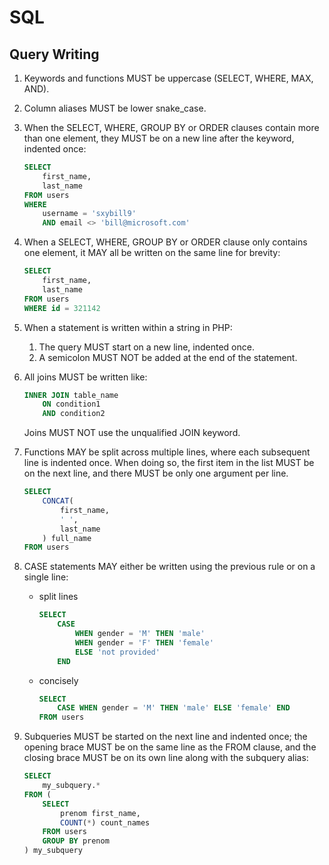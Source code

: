 # SQL

## Query Writing

1. Keywords and functions MUST be uppercase (SELECT, WHERE, MAX, AND).
1. Column aliases MUST be lower snake_case.
1. When the SELECT, WHERE, GROUP BY or ORDER clauses contain more than one element, they MUST be on a new line after
   the keyword, indented once:

    ```sql
    SELECT
        first_name,
        last_name
    FROM users
    WHERE
        username = 'sxybill9'
        AND email <> 'bill@microsoft.com'
    ```

1. When a SELECT, WHERE, GROUP BY or ORDER clause only contains one element, it MAY all be written on the same line for brevity:

    ```sql
    SELECT
        first_name,
        last_name
    FROM users
    WHERE id = 321142
    ```

1. When a statement is written within a string in PHP:
    1. The query MUST start on a new line, indented once.
    1. A semicolon MUST NOT be added at the end of the statement.
1. All joins MUST be written like:

    ```sql
    INNER JOIN table_name
        ON condition1
        AND condition2
    ```
    Joins MUST NOT use the unqualified JOIN keyword.

1. Functions MAY be split across multiple lines, where each subsequent line is indented once. When doing so, the first
   item in the list MUST be on the next line, and there MUST be only one argument per line.

    ```sql
    SELECT
        CONCAT(
            first_name,
            ' ',
            last_name
        ) full_name
    FROM users
    ```

1. CASE statements MAY either be written using the previous rule or on a single line:
    - split lines

        ```sql
        SELECT
            CASE
                WHEN gender = 'M' THEN 'male'
                WHEN gender = 'F' THEN 'female'
                ELSE 'not provided'
            END
       ```

    - concisely

        ```sql
        SELECT
            CASE WHEN gender = 'M' THEN 'male' ELSE 'female' END
        FROM users
        ```

1. Subqueries MUST be started on the next line and indented once; the opening brace MUST be on the same line as the
   FROM clause, and the closing brace MUST be on its own line along with the subquery alias:

    ```sql
    SELECT
        my_subquery.*
    FROM (
        SELECT
            prenom first_name,
            COUNT(*) count_names
        FROM users
        GROUP BY prenom
    ) my_subquery
    ```
